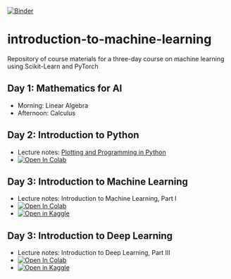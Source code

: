 [![Binder](https://mybinder.org/badge_logo.svg)](https://mybinder.org/v2/gh/KAUST-CTL/introduction-to-machine-learning.git/ai-summer-school-20220821)

# introduction-to-machine-learning
Repository of course materials for a three-day course on machine learning using Scikit-Learn and PyTorch

## Day 1: Mathematics for AI

* Morning: Linear Algebra
* Afternoon: Calculus

## Day 2: Introduction to Python

* Lecture notes: [Plotting and Programming in Python](https://swcarpentry.github.io/python-novice-gapminder/)
* <a href="https://colab.research.google.com/github/KAUST-CTL/introduction-to-machine-learning/blob/ai-summer-school-20220821/notebooks/sandbox.ipynb" target="_parent"><img src="https://colab.research.google.com/assets/colab-badge.svg" alt="Open In Colab"/></a>

## Day 3: Introduction to Machine Learning

* Lecture notes: Introduction to Machine Learning, Part I
* <a href="https://colab.research.google.com/github/KAUST-CTL/introduction-to-machine-learning/blob/ai-summer-school-20220821/notebooks/introduction-to-sklearn.ipynb" target="_parent"><img src="https://colab.research.google.com/assets/colab-badge.svg" alt="Open In Colab"/></a>
* <a href="https://kaggle.com/kernels/welcome?src=https://github.com/KAUST-CTL/introduction-to-machine-learning/blob/ai-summer-school-20220821/notebooks/introduction-to-sklearn.ipynb" target="_parent"><img src="https://kaggle.com/static/images/open-in-kaggle.svg" alt="Open in Kaggle" /></a>

## Day 3: Introduction to Deep Learning

* Lecture notes: Introduction to Deep Learning, Part III
* <a href="https://colab.research.google.com/github/KAUST-CTL/introduction-to-machine-learning/blob/ai-summer-school-20220821/notebooks/introduction-to-pytorch.ipynb" target="_parent"><img src="https://colab.research.google.com/assets/colab-badge.svg" alt="Open In Colab"/></a>
* <a href="https://kaggle.com/kernels/welcome?src=https://github.com/KAUST-CTL/introduction-to-machine-learning/blob/ai-summer-school-20220821/notebooks/introduction-to-pytorch.ipynb" target="_parent"><img src="https://kaggle.com/static/images/open-in-kaggle.svg" alt="Open in Kaggle" /></a>
